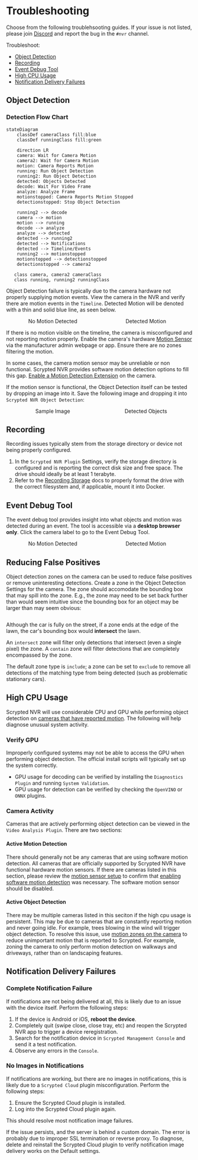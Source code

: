 <script setup lang="ts"> 
import { onMounted } from 'vue';
import ImagePopup from '../src/ImagePopup.vue';
</script>

<style>
.medium-zoom-overlay {
  z-index: 20;
}

.medium-zoom-image {
  z-index: 21;
}
</style>


# Troubleshooting

Choose from the following troublehsooting guides. If your issue is not listed, please join [Discord](https://discord.gg/DcFzmBHYGq) and report the bug in the `#nvr` channel.

Troubleshoot:

* [Object Detection](#object-detection)
* [Recording](#recording)
* [Event Debug Tool](#event-debug-tool)
* [High CPU Usage](#high-cpu-usage)
* [Notification Delivery Failures](#notification-delivery-failures)

## Object Detection

### Detection Flow Chart

```mermaid
stateDiagram
    classDef cameraClass fill:blue
    classDef runningClass fill:green

    direction LR
    camera: Wait for Camera Motion
    camera2: Wait for Camera Motion
    motion: Camera Reports Motion
    running: Run Object Detection
    running2: Run Object Detection
    detected: Objects Detected
    decode: Wait For Video Frame
    analyze: Analyze Frame
    motionstopped: Camera Reports Motion Stopped
    detectionstopped: Stop Object Detection

    running2 --> decode
    camera --> motion
    motion --> running
    decode --> analyze
    analyze --> detected
    detected --> running2
    detected --> Notifications
    detected --> Timeline/Events
    running2 --> motionstopped
    motionstopped --> detectionstopped
    detectionstopped --> camera2

   class camera, camera2 cameraClass
   class running, running2 runningClass
```

Object Detection failure is typically due to the camera hardware not properly supplying motion events. View the camera in the NVR and verify there are motion events in the `Timeline`. Detected Motion will be denoted with a thin and solid blue line, as seen below.

<div style="width: 100%; display: flex; flex-direction: row;">

<div style="display: flex; flex-direction: column; align-items: center; flex: 1;">
No Motion Detected
<ImagePopup src="/img/scrypted-nvr/nvr-no-motion.png" width="200" ></ImagePopup>
</div>

<div style="display: flex; flex-direction: column; align-items: center; flex: 1;">
Detected Motion
<ImagePopup src="/img/scrypted-nvr/nvr-has-motion.png" width="200"></ImagePopup>
</div>

</div>


If there is no motion visible on the timeline, the camera is misconfigured and not reporting motion properly. Enable the camera's hardware [Motion Sensor](/camera-preparation#motion-sensor-setup) via the manufacturer admin webpage or app. Ensure there are no zones filtering the motion.

In some cases, the camera motion sensor may be unreliable or non functional. Scrypted NVR provides software motion detection options to fill this gap. [Enable a Motion Detection Extension](/detection/motion-detection) on the camera.

If the motion sensor is functional, the Object Detection itself can be tested by dropping an image into it. Save the following image and dropping it into `Scrypted NVR Object Detection`:


<div style="width: 100%; display: flex; flex-direction: row;">

<div style="display: flex; flex-direction: column; align-items: center; flex: 1;">
Sample Image
<ImagePopup src="/img/scrypted-nvr/troubleshooting/zidane.jpg" width="200" ></ImagePopup>
</div>

<div style="display: flex; flex-direction: column; align-items: center; flex: 1;">
Detected Objects
<ImagePopup src="/img/scrypted-nvr/troubleshooting/zidane-results.jpg" width="200"></ImagePopup>
</div>

</div>

## Recording

Recording issues typically stem from the storage directory or device not being properly configured.

1. In the `Scrypted NVR Plugin` Settings, verify the storage directory is configured and is reporting the correct disk size and free space. The drive should ideally be at least 1 terabyte.
2. Refer to the [Recording Storage](/scrypted-nvr/installation.html#recording-storage) docs to properly format the drive with the correct filesystem and, if applicable, mount it into Docker.

## Event Debug Tool

The event debug tool provides insight into what objects and motion was detected during an event. The tool is accessible via a **desktop browser only**. Click the camera label to go to the Event Debug Tool.

<div style="width: 100%; display: flex; flex-direction: row;">

<div style="display: flex; flex-direction: column; align-items: center; flex: 1;">
No Motion Detected
<ImagePopup src="/img/scrypted-nvr/troubleshooting/debug-tool-label.png" width="200" ></ImagePopup>
</div>

<div style="display: flex; flex-direction: column; align-items: center; flex: 1;">
Detected Motion
<ImagePopup src="/img/scrypted-nvr/troubleshooting/debug-tool.png" width="200"></ImagePopup>
</div>

</div>


## Reducing False Positives

Object detection zones on the camera can be used to reduce false positives or remove uninteresting detections. Create a zone in the Object Detection Settings for the camera. The zone should accomodate the bounding box that may spill into the zone. E.g., the zone may need to be set back further than would seem intuitive since the bounding box for an object may be larger than may seem obvious:

<div style="width: 100%; display: flex; flex-direction: row;"> <div style="display: flex; flex-direction: column; align-items: center; flex: 1;"> <ImagePopup src="/img/scrypted-nvr/troubleshooting/detection-box.png" width="400"></ImagePopup> </div> </div>

Although the car is fully on the street, if a zone ends at the edge of the lawn, the car's bounding box would **intersect** the lawn.

An `intersect` zone will filter only detections that intersect (even a single pixel) the zone. A `contain` zone will filter detections that are completely encompassed by the zone.

The default zone type is `include`; a zone can be set to `exclude` to remove all detections of the matching type from being detected (such as problematic stationary cars).


## High CPU Usage

Scrypted NVR will use considerable CPU and GPU while performing object detection on [cameras that have reported motion](#object-detection). The following will help diagnose unusual system activity.

### Verify GPU

Improperly configured systems may not be able to access the GPU when performing object detection. The official install scripts will typically set up the system correctly. 
* GPU usage for decoding can be verified by installing the `Diagnostics Plugin` and running `System Validation`.
* GPU usage for detection can be verified by checking the `OpenVINO` or `ONNX` plugins.

### Camera Activity

Cameras that are actively performing object detection can be viewed in the `Video Analysis Plugin`. There are two sections:

#### Active Motion Detection

There should generally not be any cameras that are using software motion detection. All cameras that are officially supported by Scrypted NVR have functional hardware motion sensors. If there are cameras listed in this section, please review the [motion sensor setup](/camera-preparation#motion-sensor-setup) to confirm that [enabling software motion detection](/detection/motion-detection) was necessary. The software motion sensor should be disabled.

#### Active Object Detection

There may be multiple cameras listed in this seciton if the high cpu usage is persistent. This may be due to cameras that are constantly reporting motion and never going idle. For example, trees blowing in the wind will trigger object detection. To resolve this issue, use [motion zones on the camera](/camera-preparation#motion-sensor-setup) to reduce unimportant motion that is reported to Scrypted. For example, zoning the camera to only perform motion detection on walkways and driveways, rather than on landscaping features.

## Notification Delivery Failures

### Complete Notification Failure

If notifications are not being delivered at all, this is likely due to an issue with the device itself. Perform the following steps:

1. If the device is Android or iOS, **reboot the device**.
2. Completely quit (swipe close, close tray, etc) and reopen the Scrypted NVR app to trigger a device reregistration.
3. Search for the notification device in `Scrypted Management Console` and send it a test notification.
4. Observe any errors in the `Console`.

### No Images in Notifications

If notifications are working, but there are no images in notifications, this is likely due to a `Scrypted Cloud` plugin misconfiguration. Perform the following steps:

1. Ensure the Scrypted Cloud plugin is installed.
2. Log into the Scrypted Cloud plugin again.

This should resolve most notification image failures.

If the issue persists, and the server is behind a custom domain. The error is probably due to improper SSL termination or reverse proxy. To diagnose, delete and reinstall the Scrypted Cloud plugin to verify notification image delivery works on the Default settings.
